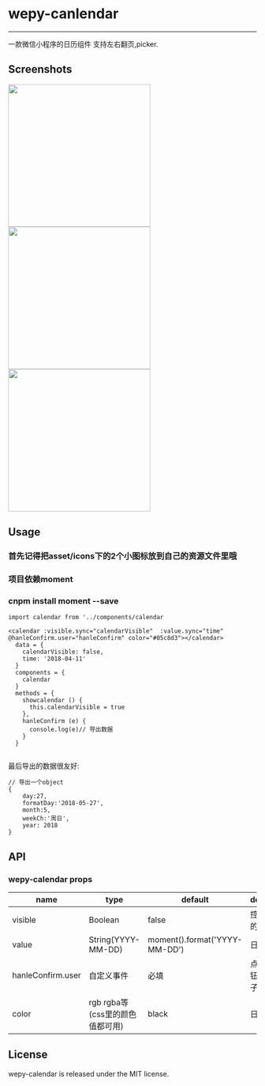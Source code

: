 # wepy-canlendar
---
一款微信小程序的日历组件 支持左右翻页,picker.

## Screenshots



<img src="http://or9d9eqg0.bkt.clouddn.com/calendar2" width="288"/>

<img src="http://or9d9eqg0.bkt.clouddn.com/calendar3.png" width="288"/>

<img src="http://or9d9eqg0.bkt.clouddn.com/calendar.gif" width="288"/>


## Usage
### 首先记得把asset/icons下的2个小图标放到自己的资源文件里哦
### 项目依赖moment
### cnpm install moment --save

```
import calendar from '../components/calendar

<calendar :visible.sync="calendarVisible"  :value.sync="time" @hanleConfirm.user="hanleConfirm" color="#05c8d3"></calendar>
  data = {
    calendarVisible: false,
    time: '2018-04-11'
  }
  components = {
    calendar
  }
  methods = {
    showcalendar () {
      this.calendarVisible = true
    },
    hanleConfirm (e) {
      console.log(e)// 导出数据
    }
  }


```
最后导出的数据很友好:
```
// 导出一个object
{
    day:27,
    formatDay:'2018-05-27',
    month:5,
    weekCh:'周日',
    year: 2018
}

```

## API

### wepy-calendar props

<table class="table table-bordered table-striped">
    <thead>
    <tr>
        <th style="width: 80px;">name</th>
        <th style="width: 50px;">type</th>
        <th style="width: 30px;">default</th>
        <th>description</th>
    </tr>
    </thead>
    <tbody>
        <tr>
          <td>visible</td>
          <td>Boolean</td>
          <td>false</td>
          <td>控制dialog的显示</td>
        </tr>
        <tr>
          <td>value</td>
          <td>String(YYYY-MM-DD)</td>
          <td>moment().format('YYYY-MM-DD')</td>
          <td>日历初始值</td>
        </tr>
        <tr>
          <td>hanleConfirm.user</td>
          <td>自定义事件</td>
          <td>必填</td>
          <td>点击确定按钮触发的钩子</td>
        </tr>
        <tr>
          <td>color</td>
          <td>rgb rgba等(css里的颜色值都可用)</td>
          <td>black</td>
          <td>日历主色</td>
        </tr>
    </tbody>
</table>



## License

wepy-calendar is released under the MIT license.
